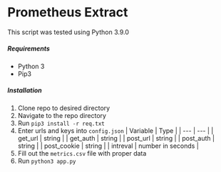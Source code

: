 # Prometheus Extract
This script was tested using Python 3.9.0

##### Requirements
- Python 3
- Pip3

##### Installation
1. Clone repo to desired directory
2. Navigate to the repo directory
3. Run `pip3 install -r req.txt`
4. Enter urls and keys into `config.json`
    | Variable | Type |
    | --- | --- |
    | get_url | string |
    | get_auth | string |
    | post_url | string |
    | post_auth | string |
    | post_cookie | string |
    | intreval | number in seconds |
5. Fill out the `metrics.csv` file with proper data   
6. Run `python3 app.py`
